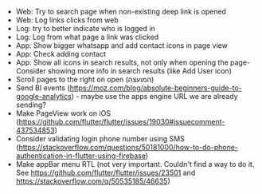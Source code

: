 - Web: Try to search page when non-existing deep link is opened
- Web: Log links clicks from web
- Log: try to better indicate who is logged in
- Log: Log from what page a link was clicked
- App: Show bigger whatsapp and add contact icons in page view
- App: Check adding contact
- App: Show all icons in search results, not only when opening the page- Consider showing more info in search results (like Add User icon)
- Scroll pages to the right on open (המועצה)
- Send BI events (https://moz.com/blog/absolute-beginners-guide-to-google-analytics) - maybe use the apps engine URL we are already sending?
- Make PageView work on iOS (https://github.com/flutter/flutter/issues/19030#issuecomment-437534853)
- Consider validating login phone number using SMS (https://stackoverflow.com/questions/50181000/how-to-do-phone-authentication-in-flutter-using-firebase)
- Make appBar menu RTL (not very important. Couldn't find a way to do it. See https://github.com/flutter/flutter/issues/23501 and https://stackoverflow.com/q/50535185/46635)
